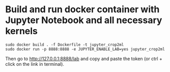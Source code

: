 # Build and run docker container with Jupyter Notebook and all necessary kernels

```commandline
sudo docker build . -f Dockerfile -t jupyter_crop2ml
sudo docker run -p 8888:8888 -e JUPYTER_ENABLE_LAB=yes jupyter_crop2ml
```

Then go to http://127.0.0.1:8888/lab and copy and paste the token (or ctrl + click on the link in terminal).
